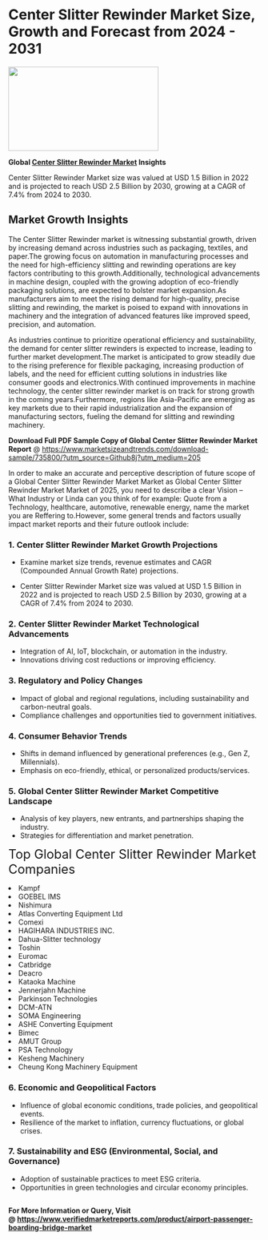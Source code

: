 <H1>Center Slitter Rewinder Market Size, Growth and Forecast from 2024 - 2031</H1><img class="aligncenter size-medium wp-image-584254" src="https://thirdeyenews.in/wp-content/uploads/2024/09/Global-Market-Research-300x168.jpeg" alt="" width="300" height="168" /><p><strong>Global&nbsp;<a href="https://www.marketsizeandtrends.com/download-sample/735800/?utm_source=Github8j?utm_medium=205">Center Slitter Rewinder Market</a> Insights</strong></p><p>Center Slitter Rewinder Market size was valued at USD 1.5 Billion in 2022 and is projected to reach USD 2.5 Billion by 2030, growing at a CAGR of 7.4% from 2024 to 2030.</p><p><h2>Market Growth Insights</h2> <p>The Center Slitter Rewinder market is witnessing substantial growth, driven by increasing demand across industries such as packaging, textiles, and paper.The growing focus on automation in manufacturing processes and the need for high-efficiency slitting and rewinding operations are key factors contributing to this growth.Additionally, technological advancements in machine design, coupled with the growing adoption of eco-friendly packaging solutions, are expected to bolster market expansion.As manufacturers aim to meet the rising demand for high-quality, precise slitting and rewinding, the market is poised to expand with innovations in machinery and the integration of advanced features like improved speed, precision, and automation.</p> <p>As industries continue to prioritize operational efficiency and sustainability, the demand for center slitter rewinders is expected to increase, leading to further market development.The market is anticipated to grow steadily due to the rising preference for flexible packaging, increasing production of labels, and the need for efficient cutting solutions in industries like consumer goods and electronics.With continued improvements in machine technology, the center slitter rewinder market is on track for strong growth in the coming years.Furthermore, regions like Asia-Pacific are emerging as key markets due to their rapid industrialization and the expansion of manufacturing sectors, fueling the demand for slitting and rewinding machinery.</p> <p><span class=""><strong>Download Full PDF Sample Copy of Global Center Slitter Rewinder Market Report</strong> @ <a href="https://www.marketsizeandtrends.com/download-sample/735800/?utm_source=Github8j?utm_medium=205" target="_blank">https://www.marketsizeandtrends.com/download-sample/735800/?utm_source=Github8j?utm_medium=205</a></span></p><p>In order to make an accurate and perceptive description of future scope of a Global&nbsp;Center Slitter Rewinder Market Market as Global&nbsp;Center Slitter Rewinder Market Market of 2025, you need to describe a clear Vision &ndash; What Industry or Linda can you think of for example: Quote from a Technology, healthcare, automotive, renewable energy, name the market you are Reffering to.However, some general trends and factors usually impact market reports and their future outlook include:</p><h3>1.&nbsp;<strong>Center Slitter Rewinder Market Growth Projections</strong></h3><ul><li>Examine market size trends, revenue estimates and CAGR (Compounded Annual Growth Rate) projections.</li><li><p>Center Slitter Rewinder Market size was valued at USD 1.5 Billion in 2022 and is projected to reach USD 2.5 Billion by 2030, growing at a CAGR of 7.4% from 2024 to 2030.</p></li></ul><h3>2.&nbsp;<strong>Center Slitter Rewinder Market Technological Advancements</strong></h3><ul><li>Integration of AI, IoT, blockchain, or automation in the industry.</li><li>Innovations driving cost reductions or improving efficiency.</li></ul><h3>3.&nbsp;<strong>Regulatory and Policy Changes</strong></h3><ul><li>Impact of global and regional regulations, including sustainability and carbon-neutral goals.</li><li>Compliance challenges and opportunities tied to government initiatives.</li></ul><h3>4.&nbsp;<strong>Consumer Behavior Trends</strong></h3><ul><li>Shifts in demand influenced by generational preferences (e.g., Gen Z, Millennials).</li><li>Emphasis on eco-friendly, ethical, or personalized products/services.</li></ul><h3>5.&nbsp;<strong>Global Center Slitter Rewinder Market Competitive Landscape</strong></h3><ul><li>Analysis of key players, new entrants, and partnerships shaping the industry.</li><li>Strategies for differentiation and market penetration.</li></ul><p data-pm-slice="1 1 []"><span style="color: inherit; font-family: inherit; font-size: 25px;">Top Global Center Slitter Rewinder Market Companies</span></p><div class="" data-test-id=""><p><li>Kampf</li><li> GOEBEL IMS</li><li> Nishimura</li><li> Atlas Converting Equipment Ltd</li><li> Comexi</li><li> HAGIHARA INDUSTRIES INC.</li><li> Dahua-Slitter technology</li><li> Toshin</li><li> Euromac</li><li> Catbridge</li><li> Deacro</li><li> Kataoka Machine</li><li> Jennerjahn Machine</li><li> Parkinson Technologies</li><li> DCM-ATN</li><li> SOMA Engineering</li><li> ASHE Converting Equipment</li><li> Bimec</li><li> AMUT Group</li><li> PSA Technology</li><li> Kesheng Machinery</li><li> Cheung Kong Machinery Equipment</li></p></div><h3>6.&nbsp;<strong>Economic and Geopolitical Factors</strong></h3><ul><li>Influence of global economic conditions, trade policies, and geopolitical events.</li><li>Resilience of the market to inflation, currency fluctuations, or global crises.</li></ul><h3>7.&nbsp;<strong>Sustainability and ESG (Environmental, Social, and Governance)</strong></h3><ul><li>Adoption of sustainable practices to meet ESG criteria.</li><li>Opportunities in green technologies and circular economy principles.</li></ul><h2><strong style="font-size: 14px;">For More Information or Query, Visit @&nbsp;</strong><a style="background-color: #ffffff; font-size: 14px;" href="https://www.marketsizeandtrends.com/report/center-slitter-rewinder-market/" target="_blank">https://www.verifiedmarketreports.com/product/airport-passenger-boarding-bridge-market</a></h2>